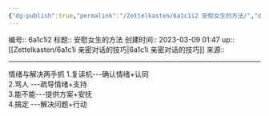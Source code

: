 ```yaml
---
{"dg-publish":true,"permalink":"/Zettelkasten/6a1c1i2 安慰女生的方法/","dgPassFrontmatter":true}
---
```


编号:: 6a1c1i2
标题:: 安慰女生的方法
创建时间:: 2023-03-09 01:47
up:: [[Zettelkasten/6a1c1i 亲密对话的技巧\|6a1c1i 亲密对话的技巧]]
来源:: 

---
情绪与解决两手抓
1.复读机---确认情绪+认同  
2.骂人 ---疏导情绪+支持  
3.能不能---提供方案+安抚  
4.搞定 ---解决问题+行动